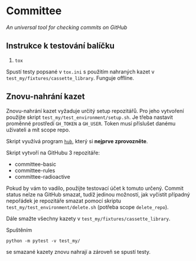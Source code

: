 # Committee
*An universal tool for checking commits on GitHub*

## Instrukce k testování balíčku

1. `tox`

Spustí testy popsané v `tox.ini` s použitím nahraných kazet v `test_my/fixtures/cassette_library`. Funguje offline.

## Znovu-nahrání kazet

Znovu-nahrání kazet vyžaduje určitý setup repozitářů. Pro jeho vytvoření použijte skript `test_my/test_environment/setup.sh`. Je třeba nastavit proměnné prostředí `GH_TOKEN` a `GH_USER`. Token musí příslušet danému uživateli a mít scope repo.

Skript využívá program [`hub`](https://hub.github.com/), který si **nejprve zprovozněte**.

Skript vytvoří na GitHubu 3 repozitáře:

* committee-basic
* committee-rules
* committee-radioactive

Pokud by vám to vadilo, použijte testovací účet k tomuto určený.
Commit status nelze na GitHub smazat, tudíž jedinou možností, jak vyčistit případný nepořádek je repozitáře smazat pomocí skriptu `test_my/test_environment/delete.sh` (potřeba scope `delete_repo`).

Dále smažte všechny kazety v `test_my/fixtures/cassette_library`.

Spuštěním 
```
python -m pytest -v test_my/
```
se smazané kazety znovu nahrají a zároveň se spustí testy.





